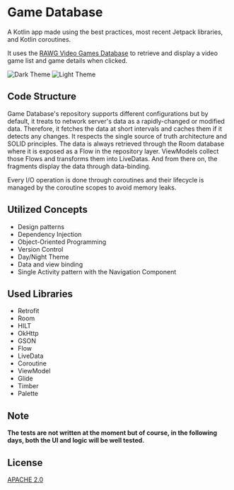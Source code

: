 # Game Database

A Kotlin app made using the best practices, most recent Jetpack libraries, and Kotlin coroutines.

It uses the [RAWG Video Games Database](https://choosealicense.com/licenses/mit/) to retrieve and display a video game list and game details when clicked. 

![Dark Theme](https://i.ibb.co/0ZVzY3n/dark-theme.png)
![Light Theme](https://i.ibb.co/kSRMqNG/light-theme.png)



## Code Structure

Game Database's repository supports different configurations but by default, it treats to network server's data as a rapidly-changed or modified data. 
Therefore, it fetches the data at short intervals and caches them if it detects any changes. 
It respects the single source of truth architecture and SOLID principles. 
The data is always retrieved through the Room database where it is exposed as a Flow in the repository layer. 
ViewModels collect those Flows and transforms them into LiveDatas. And from there on, the fragments display the data through data-binding.

Every I/O operation is done through coroutines and their lifecycle is managed by the coroutine scopes to avoid memory leaks.



## Utilized Concepts

* Design patterns
* Dependency Injection
* Object-Oriented Programming
* Version Control
* Day/Night Theme
* Data and view binding
* Single Activity  pattern with the Navigation Component




## Used Libraries

* Retrofit
* Room
* HILT
* OkHttp
* GSON
* Flow
* LiveData
* Coroutine
* ViewModel
* Glide
* Timber
* Palette


## Note

**The tests are not written at the moment but of course, in the following days, both the UI and logic will be well tested.**




## License
[APACHE 2.0](https://apache.org/licenses/LICENSE-2.0)
